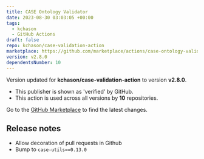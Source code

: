 ```yaml
---
title: CASE Ontology Validator
date: 2023-08-30 03:03:05 +00:00
tags:
  - kchason
  - GitHub Actions
draft: false
repo: kchason/case-validation-action
marketplace: https://github.com/marketplace/actions/case-ontology-validator
version: v2.8.0
dependentsNumber: 10
---
```



Version updated for **kchason/case-validation-action** to version **v2.8.0**.
- This publisher is shown as 'verified' by GitHub.
- This action is used across all versions by **10** repositories.

Go to the [GitHub Marketplace](https://github.com/marketplace/actions/case-ontology-validator) to find the latest changes.

## Release notes

- Allow decoration of pull requests in Github
- Bump to `case-utils==0.13.0`
